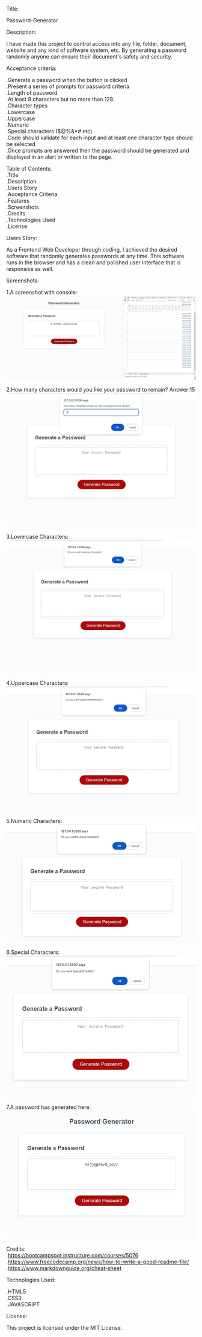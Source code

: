 Title:

Password-Generator

Description:

I have made this project to control access into any file, folder, document, website and any kind of software system, etc. 
By generating a password randomly anyone can ensure their document's safety and security.


Acceptance criteria:


.Generate a password when the button is clicked<br>
.Present a series of prompts for password criteria<br>
.Length of password<br>
.At least 8 characters but no more than 128.<br>
.Character types<br>
.Lowercase<br>
.Uppercase<br>
.Numeric<br>
.Special characters ($@%&*# etc)<br>
.Code should validate for each input and at least one character type should be selected<br>
.Once prompts are answered then the password should be generated and displayed in an   alert or written to the page.<br>


Table of Contents: <br>
.Title<br>
.Description<br>
.Users Story<br>
.Acceptance Criteria<br>
.Features<br>
.Screenshots<br>
.Credits<br>
.Technologies Used<br>
.License<br>


Users Story:<br>

As a Frontend Web Developer through coding, I achieved the desired software that randomly generates passwords at any time. This software runs in the browser and has a clean and polished user interface that is responsive as well.<br>







Screenshots:<br>

1.A screenshot with console:<br>
![A screen shot of a Website with It's console open](./assets/images/Password-Generated.jpg)

2.How many characters would you like your password to remain? Answer:15<br>
![A screen shot of a Website with It's console open](./assets/images/Password-Generator-1.jpg)

3.Lowercase Characters:<br>
![A screen shot of a Website with It's console open](./assets/images/Password-Generator-2.jpg)

4.Uppercase Characters:<br>
![A screen shot of a Website with It's console open](./assets/images/Password-Generator-3.jpg)
<br>
5.Numaric Characters:<br>
![A screen shot of a Website with It's console open](./assets/images/Password-Generator-4.jpg)

6.Special Characters:<br>
![A screen shot of a Website with It's console open](./assets/images/Password-Generator-5.jpg)

7.A password has generated here:<br>
![A screen shot of a Website with It's console open](./assets/images/Password-Generator-6.jpg)




Credits:<br>
.https://bootcampspot.instructure.com/courses/5076<br>
.https://www.freecodecamp.org/news/how-to-write-a-good-readme-file/<br>
.https://www.markdownguide.org/cheat-sheet<br>





Technologies Used:<br>

.HTML5<br>
.CSS3<br>
.JAVASCRIPT<br>


License:<br>

This project is licensed under the MIT License.